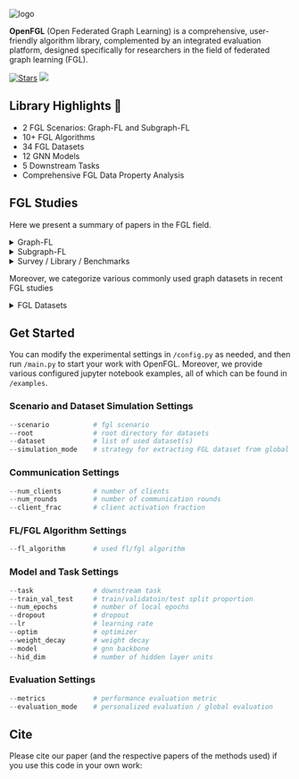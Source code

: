 
![logo](https://github.com/zyl24/OpenFGL/assets/59046279/34addd61-c8c3-4263-af84-cad5aafe73a5)


**OpenFGL** (Open Federated Graph Learning) is a comprehensive, user-friendly algorithm library, complemented by an integrated evaluation platform, designed specifically for researchers in the field of federated graph learning (FGL).



[![Stars](https://img.shields.io/github/stars/zyl24/OpenFGL.svg?color=orange)](https://github.com/zyl24/OpenFGL/stargazers) ![](https://img.shields.io/github/last-commit/zyl24/OpenFGL) 
<!-- [![arXiv](https://img.shields.io/badge/arXiv-2312.04992-b31b1b.svg)](https://arxiv.org/abs/2312.04992) -->

 



## Library Highlights :rocket: 

- 2 FGL Scenarios: Graph-FL and Subgraph-FL
- 10+ FGL Algorithms
- 34 FGL Datasets
- 12 GNN Models
- 5 Downstream Tasks
- Comprehensive FGL Data Property Analysis




## FGL Studies
Here we present a summary of papers in the FGL field.






<details>
  <summary>Graph-FL</summary>
    
| Title | Venue | Year | Materials |
| ----- | ----- | ---- | --------- |
| Federated Graph Classification over Non-IID Graphs | NeurIPS  | 2021 | [[Paper]](https://proceedings.neurips.cc/paper/2021/hash/9c6947bd95ae487c81d4e19d3ed8cd6f-Abstract.html) [[Code]](https://github.com/Oxfordblue7/GCFL)  |
|Federated Learning on Non-IID Graphs via Structural Knowledge Sharing| AAAI| 2023| [[Paper]](https://ojs.aaai.org/index.php/AAAI/article/view/26187) [[Code]](https://github.com/yuetan031/fedstar) |

    
    
</details>


<details>
  <summary>Subgraph-FL</summary>
    
| Title | Venue | Year | Materials |
| ----- | ----- | ---- | --------- |
| Subgraph Federated Learning with Missing Neighbor Generation | NeurIPS  | 2021 | [[Paper]](https://proceedings.neurips.cc/paper/2021/hash/34adeb8e3242824038aa65460a47c29e-Abstract.html) [[Code]](https://github.com/zkhku/fedsage)    |
|FedGSL: Federated Graph Structure Learning for Local Subgraph Augmentation | ICBD| 2022| [[Paper]](https://ieeexplore.ieee.org/document/10020771) |
| Federated Node Classification over Graphs with Latent Link-type Heterogeneity| WWW|2023 | [[Paper]](https://dl.acm.org/doi/abs/10.1145/3543507.3583471) [[Code]](https://github.com/Oxfordblue7/FedLIT)|
| FedHGN: a federated framework for heterogeneous graph neural networks| IJCAI| 2023 | [[Paper]](https://dl.acm.org/doi/abs/10.24963/ijcai.2023/412) [[Code]](https://github.com/cynricfu/FedHGN)|
| Federated graph semantic and structural learning| IJCAI|2023 | [[Paper]](https://www.ijcai.org/proceedings/2023/0426.pdf) [[Code]](https://github.com/WenkeHuang/FGSSL)|
| Globally Consistent Federated Graph Autoencoder for Non-IID Graphs| IJCAI |2023 | [[Paper]](https://www.ijcai.org/proceedings/2023/0419.pdf) [[Code]](https://github.com/gcfgae/GCFGAE/)| 
|AdaFGL: A New Paradigm for Federated Node Classification with Topology Heterogeneity| ICDE| 2024 | [[Paper]](https://arxiv.org/abs/2401.11750) [[Code]](https://github.com/xkLi-Allen/AdaFGL) |
|FedGTA: Topology-aware Averaging for Federated Graph Learning | VLDB | 2024| [[Paper]](https://dl.acm.org/doi/abs/10.14778/3617838.3617842) [[Code]](https://github.com/xkLi-Allen/FedGTA)|
|Federated Graph Learning under Domain Shift with Generalizable Prototypes | AAAI | 2024 |[[Paper]](https://ojs.aaai.org/index.php/AAAI/article/view/29468) [[Code]](https://github.com/GuanchengWan/FGGP) | 
| FedGT: Federated Node Classification with Scalable Graph Transformer| arXiv| 2024| [[Paper]](https://arxiv.org/abs/2401.15203)|  
| FedGL: Federated graph learning framework with global self-supervision| IS | 2024| [[Paper]](https://www.sciencedirect.com/science/article/pii/S002002552301561X) |
| Deep Efficient Private Neighbor Generation for Subgraph Federated Learning| SDM| 2024 | [[Paper]](https://epubs.siam.org/doi/abs/10.1137/1.9781611978032.92)|


    
    
</details>


<details>
    <summary> Survey / Library / Benchmarks</summary>
    
| Title | Venue | Year | Materials |
| ----- | ----- | ---- | --------- |
| Federated graph learning--a position paper| arXiv | 2021 | [[Paper]](https://arxiv.org/abs/2105.11099)| 
|FedGraphNN: A Federated Learning System and Benchmark for Graph Neural Networks | arXiv|2021 | [[Paper]](https://arxiv.org/abs/2104.07145) [[Code]](https://github.com/FedML-AI/FedGraphNN)|
| Federated graph machine learning: A survey of concepts, techniques, and applications| SIGKDD | 2022 | [[Paper]](https://dl.acm.org/doi/abs/10.1145/3575637.3575644) |
| Federatedscope-gnn: Towards a unified, comprehensive and efficient package for federated graph learning| KDD| 2022 | [[Paper]](https://dl.acm.org/doi/abs/10.1145/3534678.3539112) [[Code]](https://github.com/alibaba/FederatedScope) |
|Federated Graph Neural Networks: Overview, Techniques, and Challenges|TNNLS| 2024 |[[Paper]](https://ieeexplore.ieee.org/abstract/document/10428063)|

</details>


Moreover, we categorize various commonly used graph datasets in recent FGL studies

<details>
    <summary>FGL Datasets</summary>

| Name | Node Feature | Node Label | Edge Feature | Edge Label | Graph Label | Nodes | Edges    | Graphs | Materials|
| ----------- | ------------ | ---------- | ------------ | ---------- | ----------- | ------ | --- | ------ | -------------------- |
| Cora | 1433 | 7          | -            | -       | -           | 2708   | 5429    | 1      | [[Paper]](https://arxiv.org/abs/1603.08861)                                                              |
| Citeseer    | 3703         | 6          | -            | -  | -           | 3327   | 4732   | 1      | [[Paper]](https://arxiv.org/abs/1603.08861)                                                              |
| Pubmed      | 500          | 3          | -            |   -    | -           | 19717  |44338   | 1      | [[Paper]](https://ojs.aaai.org/aimagazine/index.php/aimagazine/article/view/2157)                        |
| NELL        | 5414         | 210        | -            |  -   | -           | 65755  | 66144   | 1      | [[Paper]](https://ojs.aaai.org/index.php/AAAI/article/view/7519)                                         |
| MUTAG       |             | -          | -            | -      | 2           | 17.93  | 19.79 | 188    | [[Paper]](https://proceedings.neurips.cc/paper/2021/hash/9c6947bd95ae487c81d4e19d3ed8cd6f-Abstract.html) |
| BZR         |             | -          | -            | -      | 2           | 35.75  | 38.36  | 405    | [[Paper]](https://proceedings.neurips.cc/paper/2021/hash/9c6947bd95ae487c81d4e19d3ed8cd6f-Abstract.html) |
| COX2        |             | -          | -            | -      | 2           | 41.22  | 43.45 | 467    | [[Paper]](https://proceedings.neurips.cc/paper/2021/hash/9c6947bd95ae487c81d4e19d3ed8cd6f-Abstract.html) |
| DHFR        |             | -          | -            | -      | 2           | 42.43  | 44.54 | 467    | [[Paper]](https://proceedings.neurips.cc/paper/2021/hash/9c6947bd95ae487c81d4e19d3ed8cd6f-Abstract.html) |
| PTC_MR      |             | -          | -            | -     | 2           | 14.29  |14.69  | 344    | [[Paper]](https://proceedings.neurips.cc/paper/2021/hash/9c6947bd95ae487c81d4e19d3ed8cd6f-Abstract.html) |
| AIDS        |             | -          | -            | -  | 2           | 15.69  |16.20    | 2000   | [[Paper]](https://proceedings.neurips.cc/paper/2021/hash/9c6947bd95ae487c81d4e19d3ed8cd6f-Abstract.html) |
| NCI1        |             | -          | -            | -  | 2           | 29.87  |32.30     | 4110   | [[Paper]](https://proceedings.neurips.cc/paper/2021/hash/9c6947bd95ae487c81d4e19d3ed8cd6f-Abstract.html) |
| ENZYMES     |             | -          | -            |- | 6           | 32.63  | 62.14    | 600    | [[Paper]](https://proceedings.neurips.cc/paper/2021/hash/9c6947bd95ae487c81d4e19d3ed8cd6f-Abstract.html) |
| DD          |             | -          | -            | - | 2           | 284.32 |715.66   | 1178   | [[Paper]](https://proceedings.neurips.cc/paper/2021/hash/9c6947bd95ae487c81d4e19d3ed8cd6f-Abstract.html) |
| PROTEINS    |             | -          | -            | -  | 2           | 39.06  |72.82    | 1113   | [[Paper]](https://proceedings.neurips.cc/paper/2021/hash/9c6947bd95ae487c81d4e19d3ed8cd6f-Abstract.html) |
| COLLAB      |             | -          | -            | - | 3           | 74.49  | 2457.78    | 5000   | [[Paper]](https://proceedings.neurips.cc/paper/2021/hash/9c6947bd95ae487c81d4e19d3ed8cd6f-Abstract.html) |
| IMDB-BINARY |             | -          | -            | - | 2           | 19.77  | 96.53      | 1000   | [[Paper]](https://proceedings.neurips.cc/paper/2021/hash/9c6947bd95ae487c81d4e19d3ed8cd6f-Abstract.html) |
| IMDB-MULTI  |             | -          | -            | - | 3           | 13.00  |65.94      | 1500   | [[Paper]](https://proceedings.neurips.cc/paper/2021/hash/9c6947bd95ae487c81d4e19d3ed8cd6f-Abstract.html)|
| Amazon Photo | 745 | 8 | - | - | - | 7487 | 119043 | 1 | [[Paper]](https://arxiv.org/abs/1811.05868)|
| Amazon Computer | 767 | 10 | - | - | - | 13381 | 245778 | 1 | [[Paper]](https://arxiv.org/abs/1811.05868)|
| Coauthor CS | 6805 | 15 | - | - | - | 18333 | 81894 | 1 | [[Paper]](https://arxiv.org/abs/1811.05868)|
| Coauthor Physics | 8415 | 5 | - | - | - | 34493 | 247962 | 1 | [[Paper]](https://arxiv.org/abs/1811.05868)|
| Chameleon | 2325 | 5 | - | - | - | 2277 | 36101 | 1 | [[Paper]](https://arxiv.org/abs/2002.05287)|
| Squirrel | 2089 | 5 | - | - | - | 5201 | 216933 | 1 | [[Paper]](https://arxiv.org/abs/2002.05287)|
| Tolokers | 10 | 2 | - | - | - | 11758 | 519000 | 1 | [[Paper]](https://arxiv.org/abs/2302.11640)|
| Actor | 931 | 5 | - | - | - | 7600 | 29926 | 1 | [[Paper]](https://arxiv.org/abs/2002.05287)|
| Roman-empire | 300 | 18 | - | - | - | 22662 | 32927 | 1 | [[Paper]](https://arxiv.org/abs/2302.11640)|
| Amazon-rating | 300 | 5 | - | - | - | 24492 | 93050 | 1 | [[Paper]](https://arxiv.org/abs/2302.11640)|
| Ogbn-arxiv | 128 | 40 | - | - | - | 169343 | 2315598 | 1 | [[Paper]](https://proceedings.neurips.cc/paper/2020/hash/fb60d411a5c5b72b2e7d3527cfc84fd0-Abstract.html)|
| Ogbn-products | 100 | 47 | - | - | - | 2449029 | 61859140 | 1 | [[Paper]](https://proceedings.neurips.cc/paper/2020/hash/fb60d411a5c5b72b2e7d3527cfc84fd0-Abstract.html)|
| Genius |  | 2 | - | - | - | 421961 | 922868 | 1 | [[Paper]](https://ojs.aaai.org/index.php/ICWSM/article/view/18068)|
| DBLP | - | 4 | - | - | - | 26128 | 239566 | 1 | [[Paper]](https://openreview.net/forum?id=Qs81lLhOor)|
| ACM | - | 3 | - | - | - | 10942 | 547872 | 1 | [[Paper]](https://openreview.net/forum?id=Qs81lLhOor)|
| IMDB | - | 5 | - | - | - | 21420 | 86642 | 1 | [[Paper]](https://openreview.net/forum?id=Qs81lLhOor)|
| Freebase | - | 7 | - | - | - | 180098 | 1057688 | 1 | [[Paper]](https://openreview.net/forum?id=Qs81lLhOor)|
| Ogbn-mag | - | 349 | - | - | - | 1939743 | 21111007 | 1 | [[Paper]](https://arxiv.org/abs/2103.09430)|
| DBLP-dm | 200 | 12 | - | - | - | 46582 | 7097924 | 1 | [[Paper]](https://dl.acm.org/doi/abs/10.1145/3543507.3583471)|
| PubMed-diabetes | 200 | 3 | - | - | - | 13778 | 588529 | 1 | [[Paper]](https://dl.acm.org/doi/abs/10.1145/3543507.3583471)|
| NELL | 2792 | 5 | - | - | - | 41671 | 39250315 | 1 | [[Paper]](https://dl.acm.org/doi/abs/10.1145/3543507.3583471)|
| MIMIC3  | 6671 | 6 | - | - | - | 58495 | 30603469 | 1 | [[Paper]](https://dl.acm.org/doi/abs/10.1145/3543507.3583471)|
| ACMv9  | 7537 | 6 | - | - | - | 7410 | 11135 | 1 | [[Paper]](https://dl.acm.org/doi/abs/10.1145/3366423.3380219)|
| DBLPv8  | 7537 | 6 | - | - | - | 5578 | 7341 | 1 | [[Paper]](https://dl.acm.org/doi/abs/10.1145/3366423.3380219)|
| Twitch  |  |  | - | - | - | 168114 | 6797557 | 1 | [[Paper]](https://arxiv.org/abs/2101.03091)|
| FB15K-237  | - | - | - | 237 | - | 14541 | 310116 | 1 | [[Paper]](https://aclanthology.org/D15-1174/)|
| WN18RR  | - | - | - | 11 | - | 40943 | 93003 | 1 | [[Paper]](https://proceedings.neurips.cc/paper/2013/hash/1cecc7a77928ca8133fa24680a88d2f9-Abstract.html)|
| NELL-995  | - | - | - | 200 | - | 75492 | 154213 | 1 | [[Paper]](https://arxiv.org/abs/1707.06690)|
| Name | Node Feature | Node Label | Edge Feature | Edge Label | Graph Label | Nodes | Edges    | Graphs | Materials|
| FedDBLP  |  | 4 | - | 200 | - | 52202 | 271054 | 1 | [[Paper]](https://arxiv.org/abs/2204.05562)|
| CSR  |  |  | - |  | - |  |  | 1 | [[Paper]](https://arxiv.org/abs/2204.05562)|
| Wiki-CS  | 300 |  10 | - |  | - | 11701 | 216123 | 1 | [[Paper]](https://arxiv.org/abs/2007.02901)|
| CoraFull  | 8710 | 70 | - |  | - | 19793 | 65311 | 1 | [[Paper]](https://arxiv.org/abs/1707.03815)|


</details>

## Get Started
You can modify the experimental settings in `/config.py` as needed, and then run `/main.py` to start your work with OpenFGL. Moreover, we provide various configured jupyter notebook examples, all of which can be found in `/examples`.

### Scenario and Dataset Simulation Settings

```python
--scenario           # fgl scenario
--root               # root directory for datasets
--dataset            # list of used dataset(s)
--simulation_mode    # strategy for extracting FGL dataset from global dataset
```

### Communication Settings

```python
--num_clients        # number of clients
--num_rounds         # number of communication rounds
--client_frac        # client activation fraction
```

### FL/FGL Algorithm Settings
```python
--fl_algorithm       # used fl/fgl algorithm
```

### Model and Task Settings
```python
--task               # downstream task
--train_val_test     # train/validatoin/test split proportion
--num_epochs         # number of local epochs
--dropout            # dropout
--lr                 # learning rate
--optim              # optimizer
--weight_decay       # weight decay
--model              # gnn backbone
--hid_dim            # number of hidden layer units
```


### Evaluation Settings

```python
--metrics            # performance evaluation metric
--evaluation_mode    # personalized evaluation / global evaluation
```
## Cite
Please cite our paper (and the respective papers of the methods used) if you use this code in your own work:
```
```
